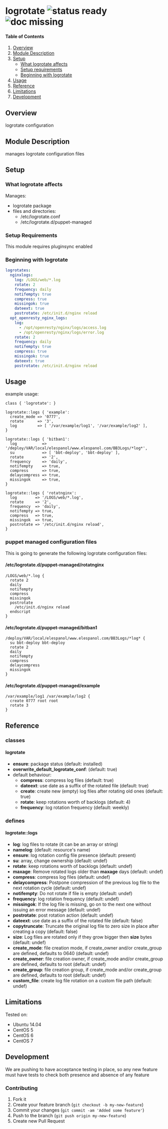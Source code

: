 # logrotate ![status ready](https://img.shields.io/badge/status-ready-brightgreen.svg) ![doc missing](https://img.shields.io/badge/doc-partial-yellow.svg)


#### Table of Contents

1. [Overview](#overview)
2. [Module Description](#module-description)
3. [Setup](#setup)
    * [What logrotate affects](#what-logrotate-affects)
    * [Setup requirements](#setup-requirements)
    * [Beginning with logrotate](#beginning-with-logrotate)
4. [Usage](#usage)
5. [Reference](#reference)
5. [Limitations](#limitations)
6. [Development](#development)

## Overview

logrotate configuration

## Module Description

manages logrotate configuration files

## Setup

### What logrotate affects

Manages:
* logrotate package
* files and directories:
  * /etc/logrotate.conf
  * /etc/logrotate.d/puppet-managed

### Setup Requirements

This module requires pluginsync enabled

### Beginning with logrotate

```yaml
logrotates:
  nginxlogs:
    log: /LOGS/web/*.log
    rotate: 2
    frequency: daily
    notifempty: true
    compress: true
    missingok: true
    dateext: true
    postrotate: /etc/init.d/nginx reload
  opt_openresty_nginx_logs:
    log:
      - /opt/openresty/nginx/logs/access.log
      - /opt/openresty/nginx/logs/error.log
    rotate: 2
    frequency: daily
    notifempty: true
    compress: true
    missingok: true
    dateext: true
    postrotate: /etc/init.d/nginx reload
```

## Usage

example usage:

```puppet
class { 'logrotate': }

logrotate::logs { 'example':
  create_mode => '0777',
  rotate      => '3',
  log         => [ '/var/example/log1', '/var/example/log2' ],
}

logrotate::logs { 'bitban1':
  log           => '/deploy/VAR/local/elespanol/www.elespanol.com/BB3Logs/*log*',
  su            => [ 'bbt-deploy', 'bbt-deploy' ],
  rotate        => '2',
  frequency     => 'daily',
  notifempty    => true,
  compress      => true,
  delaycompress => true,
  missingok     => true,
}

logrotate::logs { 'rotatnginx':
  log        => '/LOGS/web/*.log',
  rotate     => '2',
  frequency  => 'daily',
  notifempty => true,
  compress   => true,
  missingok  => true,
  postrotate => '/etc/init.d/nginx reload',
}
```

### puppet managed configuration files

This is going to generate the following logrotate configuration files:

#### /etc/logrotate.d/puppet-managed/rotatnginx
```
/LOGS/web/*.log {
  rotate 2
  daily
  notifempty
  compress
  missingok
  postrotate
    /etc/init.d/nginx reload
  endscript
}
```
#### /etc/logrotate.d/puppet-managed/bitban1
```
/deploy/VAR/local/elespanol/www.elespanol.com/BB3Logs/*log* {
  su bbt-deploy bbt-deploy
  rotate 2
  daily
  notifempty
  compress
  delaycompress
  missingok
}
```

#### /etc/logrotate.d/puppet-managed/example

```
/var/example/log1 /var/example/log2 {
  create 0777 root root
  rotate 3
}
```



## Reference

### classes

#### logrotate

* **ensure**: package status (default: installed)
* **overwrite_default_logrotate_conf**: (default: true)
* default behaviour:
  * **compress**: compress log files (default: true)
  * **dateext**: use date as a suffix of the rotated file (default: true)
  * **create**: create new (empty) log files after rotating old ones (default: true)
  * **rotate**: keep rotations worth of backlogs (default: 4)
  * **frequency**: log rotation frequency (default: weekly)

### defines

#### logrotate::logs

* **log**: log files to rotate (it can be an array or string)
* **namelog**: (default: resource's name)       
* **ensure**: log rotation config file presence (default: present)
* **su**: array, change ownership (default: undef)
* **rotate**: keep rotations worth of backlogs (default: undef)
* **maxage**: Remove  rotated  logs older than **maxage** days (default: undef)
* **compress**: compress log files (default: undef)
* **delaycompress**: Postpone compression of the previous log file to the next rotation cycle (default: undef)
* **notifempty**: Do not rotate if file is empty (default: undef)
* **frequency**: log rotation frequency (default: undef)
* **missingok**: If the log file is missing, go on to the next one without issuing an error message (default: undef)
* **postrotate**: post rotation action (default: undef)
* **dateext**: use date as a suffix of the rotated file (default: false)
* **copytruncate**: Truncate the original log file to zero size in place after creating a copy (default: false)
* **size**: Log files are rotated only if they grow bigger then **size** bytes (default: undef)
* **create_mode**: file creation mode, if create_owner and/or create_group are defined, defaults to 0640 (default: undef)
* **create_owner**: file creation owner, if create_mode and/or create_group are defined, defaults to root (default: undef)
* **create_group**: file creation group, if create_mode and/or create_group are defined, defaults to root (default: undef)
* **custom_file**: create log file rotation on a custom file path (default: undef)

## Limitations

Tested on:
* Ubuntu 14.04
* CentOS 5
* CentOS 6
* CentOS 7

## Development

We are pushing to have acceptance testing in place, so any new feature must
have tests to check both presence and absence of any feature

### Contributing

1. Fork it
2. Create your feature branch (`git checkout -b my-new-feature`)
3. Commit your changes (`git commit -am 'Added some feature'`)
4. Push to the branch (`git push origin my-new-feature`)
5. Create new Pull Request
